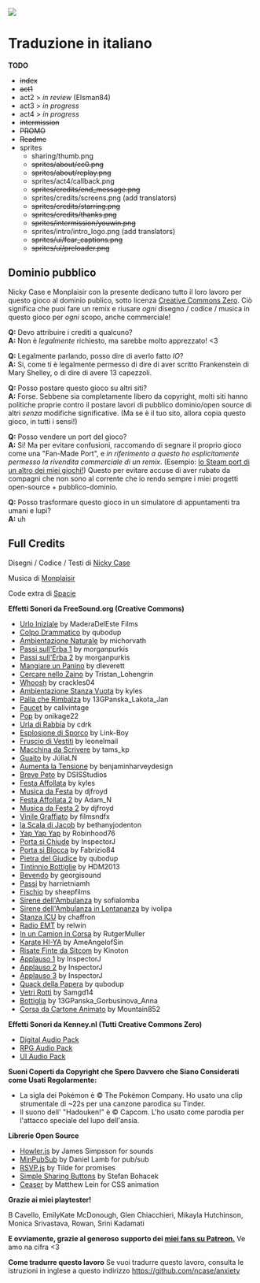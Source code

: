 ![](https://ncase.me/anxiety/sharing/banner.png)


# Traduzione in italiano
**TODO**
- ~~index~~
- ~~act1~~
- act2 > *in review* (Elsman84) 
- act3 > *in progress*
- act4 > *in progress*
- ~~intermission~~
- ~~PROMO~~
- ~~Readme~~
- sprites
    - sharing/thumb.png
    - ~~sprites/about/cc0.png~~
    - ~~sprites/about/replay.png~~
    - sprites/act4/callback.png
    - ~~sprites/credits/end_message.png~~
    - sprites/credits/screens.png (add translators)
    - ~~sprites/credits/starring.png~~
    - ~~sprites/credits/thanks.png~~
    - ~~sprites/intermission/youwin.png~~
    - sprites/intro/intro_logo.png (add translators)
    - ~~sprites/ui/fear_captions.png~~
    - ~~sprites/ui/preloader.png~~



## Dominio pubblico

Nicky Case e Monplaisir con la presente dedicano tutto il loro lavoro per questo gioco al dominio publico, sotto licenza [Creative Commons Zero](https://creativecommons.org/choose/zero/).
Ciò significa che puoi fare un remix e riusare *ogni* disegno / codice / musica in questo gioco per *ogni* scopo, anche commerciale!

**Q:** Devo attribuire i crediti a qualcuno?    
**A:** Non è *legalmente* richiesto, ma sarebbe molto apprezzato! <3

**Q:** Legalmente parlando, posso dire di averlo fatto *IO*?    
**A:** Si, come ti è legalmente permesso di dire di aver scritto Frankenstein di Mary Shelley, o di dire di avere 13 capezzoli.

**Q:** Posso postare questo gioco su altri siti?    
**A:** Forse. Sebbene sia completamente libero da copyright, molti siti hanno politiche proprie contro il postare lavori di pubblico dominio/open source di altri *senza* modifiche significative. (Ma se è il tuo sito, allora copia questo gioco, in tutti i sensi!)

**Q:** Posso vendere un port del gioco?    
**A:** Si! Ma per evitare confusioni, raccomando di segnare il proprio gioco come una "Fan-Made Port", e *in riferimento a questo ho esplicitamente permesso la rivendita commerciale di un remix*. (Esempio: [lo Steam port di un altro dei miei giochi!](https://store.steampowered.com/app/1103210/We_Become_What_We_Behold_FanMade_Port/)) Questo per evitare accuse di aver rubato da compagni che non sono al corrente che io rendo sempre i miei progetti open-source + pubblico-dominio.

**Q:** Posso trasformare questo gioco in un simulatore di appuntamenti tra umani e lupi?   
**A:** uh


## Full Credits

Disegni / Codice / Testi di [Nicky Case](https://ncase.me/)

Musica di [Monplaisir](https://loyaltyfreakmusic.com)

Code extra di [Spacie](https://spacie.me)

**Effetti Sonori da FreeSound.org (Creative Commons)**

* [Urlo Iniziale](https://freesound.org/people/analogchill/sounds/35716/) by MaderaDelEste Films
* [Colpo Drammatico](https://freesound.org/people/qubodup/sounds/222517/) by qubodup
* [Ambientazione Naturale](https://freesound.org/people/michorvath/sounds/427601/) by michorvath
* [Passi sull'Erba 1](https://freesound.org/people/morganpurkis/sounds/384651/) by morganpurkis
* [Passi sull'Erba 2](https://freesound.org/people/morganpurkis/sounds/384643/) by morganpurkis
* [Mangiare un Panino](https://freesound.org/people/dleverett/sounds/441906/) by dleverett
* [Cercare nello Zaino](https://freesound.org/people/Tristan_Lohengrin/sounds/233441/) by Tristan\_Lohengrin
* [Whoosh](https://freesound.org/people/crackles04/sounds/369698/) by crackles04
* [Ambientazione Stanza Vuota](https://freesound.org/people/kyles/sounds/451616/) by kyles
* [Palla che Rimbalza](https://freesound.org/people/13GPanska_Lakota_Jan/sounds/378355/) by 13GPanska\_Lakota\_Jan
* [Faucet](https://freesound.org/people/calivintage/sounds/95709/) by calivintage
* [Pop](https://freesound.org/people/onikage22/sounds/240566/) by onikage22
* [Urla di Rabbia](https://freesound.org/people/cdrk/sounds/21324/) by cdrk
* [Esplosione di Sporco](https://freesound.org/people/Link-Boy/sounds/156615/) by Link-Boy
* [Fruscio di Vestiti](https://freesound.org/people/leonelmail/sounds/427866/) by leonelmail
* [Macchina da Scrivere](https://freesound.org/people/tams_kp/sounds/43559/) by tams\_kp
* [Guaito](https://freesound.org/people/J%C3%BAliaLN/sounds/382990/) by JúliaLN
* [Aumenta la Tensione](https://freesound.org/people/benjaminharveydesign/sounds/316649/) by benjaminharveydesign
* [Breve Peto](https://freesound.org/people/DSISStudios/sounds/241000/) by DSISStudios
* [Festa Affollata](https://freesound.org/people/kyles/sounds/453925/) by kyles
* [Musica da Festa](https://freesound.org/people/djfroyd/sounds/324779/) by djfroyd
* [Festa Affollata 2](https://freesound.org/people/Adam_N/sounds/346687/) by Adam\_N
* [Musica da Festa 2](https://freesound.org/people/djfroyd/sounds/325155/) by djfroyd
* [Vinile Graffiato](https://freesound.org/people/filmsndfx/sounds/369673/) by filmsndfx
* [la Scala di Jacob](https://freesound.org/people/bethanyjodenton/sounds/466477/) by bethanyjodenton
* [Yap Yap Yap](https://freesound.org/people/Robinhood76/sounds/327813/) by Robinhood76
* [Porta si Chiude](https://freesound.org/people/InspectorJ/sounds/411791/) by InspectorJ
* [Porta si Blocca](https://freesound.org/people/Fabrizio84/sounds/458013/) by Fabrizio84
* [Pietra del Giudice](https://freesound.org/people/qubodup/sounds/215164/) by qubodup
* [Tintinnio Bottiglie](https://freesound.org/people/HDM2013/sounds/179438/) by HDM2013
* [Bevendo](https://freesound.org/people/georgisound/sounds/369293/) by georgisound
* [Passi](https://freesound.org/people/harrietniamh/sounds/219673/) by harrietniamh
* [Fischio](https://freesound.org/people/sheepfilms/sounds/432546/) by sheepfilms
* [Sirene dell'Ambulanza](https://freesound.org/people/sofialomba/sounds/469413/) by sofialomba
* [Sirene dell'Ambulanza in Lontananza](https://freesound.org/people/ivolipa/sounds/337099/) by ivolipa
* [Stanza ICU](https://freesound.org/people/chaffron/sounds/132074/) by chaffron
* [Radio EMT](https://freesound.org/people/relwin/sounds/397087/) by relwin
* [In un Camion in Corsa](https://freesound.org/people/RutgerMuller/sounds/50910/) by RutgerMuller
* [Karate HI-YA](https://freesound.org/people/AmeAngelofSin/sounds/326888/) by AmeAngelofSin
* [Risate Finte da Sitcom](https://freesound.org/people/Kinoton/sounds/371562/) by Kinoton
* [Applauso 1](https://freesound.org/people/InspectorJ/sounds/404542/) by InspectorJ
* [Applauso 2](https://freesound.org/people/InspectorJ/sounds/404539/) by InspectorJ
* [Applauso 3](https://freesound.org/people/InspectorJ/sounds/404541/) by InspectorJ
* [Quack della Papera](https://freesound.org/people/qubodup/sounds/442820/) by qubodup
* [Vetri Rotti](https://freesound.org/people/Samgd14/sounds/355340/) by Samgd14
* [Bottiglia](https://freesound.org/people/13GPanska_Gorbusinova_Anna/sounds/377986/) by 13GPanska\_Gorbusinova\_Anna
* [Corsa da Cartone Animato](https://freesound.org/people/Mountain852/sounds/365830/) by Mountain852

**Effetti Sonori da Kenney.nl (Tutti Creative Commons Zero)**

* [Digital Audio Pack](https://kenney.nl/assets/digital-audio)
* [RPG Audio Pack](https://kenney.nl/assets/rpg-audio)
* [UI Audio Pack](https://kenney.nl/assets/ui-audio)

**Suoni Coperti da Copyright che Spero Davvero che Siano Considerati come Usati Regolarmente:**

* La sigla dei Pokémon è © The Pokémon Company. Ho usato una clip strumentale di ~22s  per una canzone parodica su Tinder.
* Il suono dell' "Hadouken!" è © Capcom. L'ho usato come parodia per l'attacco speciale del lupo dell'ansia.


**Librerie Open Source**

* [Howler.js](https://howlerjs.com/) by James Simpsson for sounds
* [MinPubSub](https://github.com/daniellmb/MinPubSub) by Daniel Lamb for pub/sub
* [RSVP.js](https://github.com/tildeio/rsvp.js/) by Tilde for promises
* [Simple Sharing Buttons](https://simplesharingbuttons.com/) by Stefan Bohacek
* [Ceaser](https://matthewlein.com/tools/ceaser) by Matthew Lein for CSS animation

**Grazie ai miei playtester!**

B Cavello, EmilyKate McDonough, Glen Chiacchieri, Mikayla Hutchinson, Monica Srivastava, Rowan, Srini Kadamati

**E ovviamente, grazie al generoso supporto dei [miei fans su Patreon.](https://www.patreon.com/ncase)** Ve amo na cifra <3


**Come tradurre questo lavoro**
Se vuoi tradurre questo lavoro, consulta le istruzioni in inglese a questo indirizzo https://github.com/ncase/anxiety
